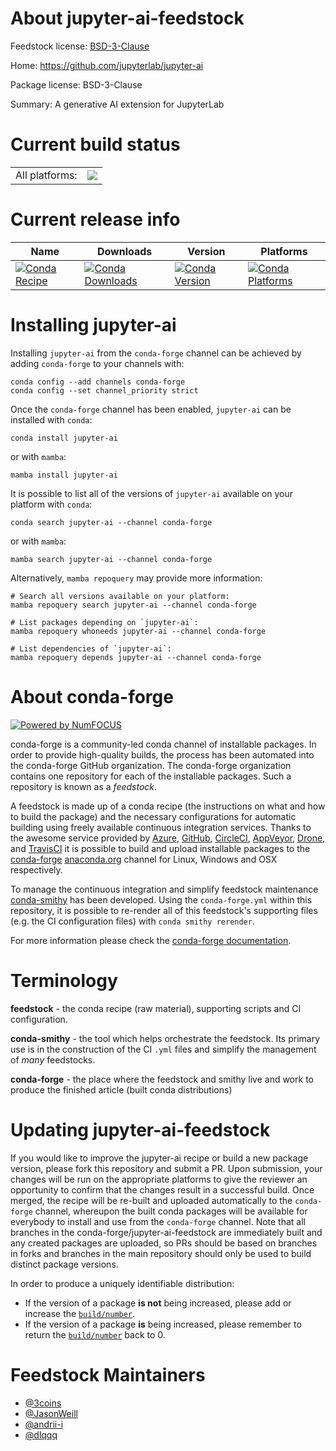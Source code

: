 About jupyter-ai-feedstock
==========================

Feedstock license: [BSD-3-Clause](https://github.com/conda-forge/jupyter-ai-feedstock/blob/main/LICENSE.txt)

Home: https://github.com/jupyterlab/jupyter-ai

Package license: BSD-3-Clause

Summary: A generative AI extension for JupyterLab

Current build status
====================


<table><tr><td>All platforms:</td>
    <td>
      <a href="https://dev.azure.com/conda-forge/feedstock-builds/_build/latest?definitionId=20401&branchName=main">
        <img src="https://dev.azure.com/conda-forge/feedstock-builds/_apis/build/status/jupyter-ai-feedstock?branchName=main">
      </a>
    </td>
  </tr>
</table>

Current release info
====================

| Name | Downloads | Version | Platforms |
| --- | --- | --- | --- |
| [![Conda Recipe](https://img.shields.io/badge/recipe-jupyter--ai-green.svg)](https://anaconda.org/conda-forge/jupyter-ai) | [![Conda Downloads](https://img.shields.io/conda/dn/conda-forge/jupyter-ai.svg)](https://anaconda.org/conda-forge/jupyter-ai) | [![Conda Version](https://img.shields.io/conda/vn/conda-forge/jupyter-ai.svg)](https://anaconda.org/conda-forge/jupyter-ai) | [![Conda Platforms](https://img.shields.io/conda/pn/conda-forge/jupyter-ai.svg)](https://anaconda.org/conda-forge/jupyter-ai) |

Installing jupyter-ai
=====================

Installing `jupyter-ai` from the `conda-forge` channel can be achieved by adding `conda-forge` to your channels with:

```
conda config --add channels conda-forge
conda config --set channel_priority strict
```

Once the `conda-forge` channel has been enabled, `jupyter-ai` can be installed with `conda`:

```
conda install jupyter-ai
```

or with `mamba`:

```
mamba install jupyter-ai
```

It is possible to list all of the versions of `jupyter-ai` available on your platform with `conda`:

```
conda search jupyter-ai --channel conda-forge
```

or with `mamba`:

```
mamba search jupyter-ai --channel conda-forge
```

Alternatively, `mamba repoquery` may provide more information:

```
# Search all versions available on your platform:
mamba repoquery search jupyter-ai --channel conda-forge

# List packages depending on `jupyter-ai`:
mamba repoquery whoneeds jupyter-ai --channel conda-forge

# List dependencies of `jupyter-ai`:
mamba repoquery depends jupyter-ai --channel conda-forge
```


About conda-forge
=================

[![Powered by
NumFOCUS](https://img.shields.io/badge/powered%20by-NumFOCUS-orange.svg?style=flat&colorA=E1523D&colorB=007D8A)](https://numfocus.org)

conda-forge is a community-led conda channel of installable packages.
In order to provide high-quality builds, the process has been automated into the
conda-forge GitHub organization. The conda-forge organization contains one repository
for each of the installable packages. Such a repository is known as a *feedstock*.

A feedstock is made up of a conda recipe (the instructions on what and how to build
the package) and the necessary configurations for automatic building using freely
available continuous integration services. Thanks to the awesome service provided by
[Azure](https://azure.microsoft.com/en-us/services/devops/), [GitHub](https://github.com/),
[CircleCI](https://circleci.com/), [AppVeyor](https://www.appveyor.com/),
[Drone](https://cloud.drone.io/welcome), and [TravisCI](https://travis-ci.com/)
it is possible to build and upload installable packages to the
[conda-forge](https://anaconda.org/conda-forge) [anaconda.org](https://anaconda.org/)
channel for Linux, Windows and OSX respectively.

To manage the continuous integration and simplify feedstock maintenance
[conda-smithy](https://github.com/conda-forge/conda-smithy) has been developed.
Using the ``conda-forge.yml`` within this repository, it is possible to re-render all of
this feedstock's supporting files (e.g. the CI configuration files) with ``conda smithy rerender``.

For more information please check the [conda-forge documentation](https://conda-forge.org/docs/).

Terminology
===========

**feedstock** - the conda recipe (raw material), supporting scripts and CI configuration.

**conda-smithy** - the tool which helps orchestrate the feedstock.
                   Its primary use is in the construction of the CI ``.yml`` files
                   and simplify the management of *many* feedstocks.

**conda-forge** - the place where the feedstock and smithy live and work to
                  produce the finished article (built conda distributions)


Updating jupyter-ai-feedstock
=============================

If you would like to improve the jupyter-ai recipe or build a new
package version, please fork this repository and submit a PR. Upon submission,
your changes will be run on the appropriate platforms to give the reviewer an
opportunity to confirm that the changes result in a successful build. Once
merged, the recipe will be re-built and uploaded automatically to the
`conda-forge` channel, whereupon the built conda packages will be available for
everybody to install and use from the `conda-forge` channel.
Note that all branches in the conda-forge/jupyter-ai-feedstock are
immediately built and any created packages are uploaded, so PRs should be based
on branches in forks and branches in the main repository should only be used to
build distinct package versions.

In order to produce a uniquely identifiable distribution:
 * If the version of a package **is not** being increased, please add or increase
   the [``build/number``](https://docs.conda.io/projects/conda-build/en/latest/resources/define-metadata.html#build-number-and-string).
 * If the version of a package **is** being increased, please remember to return
   the [``build/number``](https://docs.conda.io/projects/conda-build/en/latest/resources/define-metadata.html#build-number-and-string)
   back to 0.

Feedstock Maintainers
=====================

* [@3coins](https://github.com/3coins/)
* [@JasonWeill](https://github.com/JasonWeill/)
* [@andrii-i](https://github.com/andrii-i/)
* [@dlqqq](https://github.com/dlqqq/)

